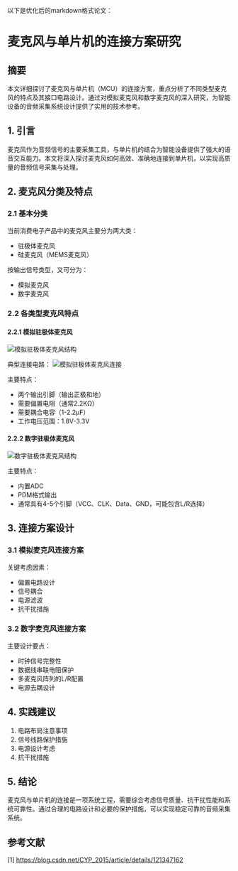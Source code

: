 以下是优化后的markdown格式论文：

# 麦克风与单片机的连接方案研究

## 摘要
本文详细探讨了麦克风与单片机（MCU）的连接方案，重点分析了不同类型麦克风的特点及其接口电路设计。通过对模拟麦克风和数字麦克风的深入研究，为智能设备的音频采集系统设计提供了实用的技术参考。

## 1. 引言
麦克风作为音频信号的主要采集工具，与单片机的结合为智能设备提供了强大的语音交互能力。本文将深入探讨麦克风如何高效、准确地连接到单片机，以实现高质量的音频信号采集与处理。

## 2. 麦克风分类及特点

### 2.1 基本分类
当前消费电子产品中的麦克风主要分为两大类：
- 驻极体麦克风
- 硅麦克风（MEMS麦克风）

按输出信号类型，又可分为：
- 模拟麦克风
- 数字麦克风

### 2.2 各类型麦克风特点

#### 2.2.1 模拟驻极体麦克风
![模拟驻极体麦克风结构](https://i-blog.csdnimg.cn/blog_migrate/da703ade0d0cac388e044185d677802f.png)

典型连接电路：
![模拟驻极体麦克风连接](https://i-blog.csdnimg.cn/blog_migrate/545011aee62d543d2ccb603f1a892e00.png)

主要特点：
- 两个输出引脚（输出正极和地）
- 需要偏置电阻（通常2.2KΩ）
- 需要耦合电容（1-2.2μF）
- 工作电压范围：1.8V-3.3V

#### 2.2.2 数字驻极体麦克风
![数字驻极体麦克风结构](https://i-blog.csdnimg.cn/blog_migrate/84eb440df0e6a60cfc8b5034aa6320a5.png)

主要特点：
- 内置ADC
- PDM格式输出
- 通常具有4-5个引脚（VCC、CLK、Data、GND，可能包含L/R选择）

## 3. 连接方案设计

### 3.1 模拟麦克风连接方案
关键考虑因素：
- 偏置电路设计
- 信号耦合
- 电源滤波
- 抗干扰措施

### 3.2 数字麦克风连接方案
主要设计要点：
- 时钟信号完整性
- 数据线串联电阻保护
- 多麦克风阵列的L/R配置
- 电源去耦设计

## 4. 实践建议
1. 电路布局注意事项
2. 信号线路保护措施
3. 电源设计考虑
4. 抗干扰措施

## 5. 结论
麦克风与单片机的连接是一项系统工程，需要综合考虑信号质量、抗干扰性能和系统可靠性。通过合理的电路设计和必要的保护措施，可以实现稳定可靠的音频采集系统。

## 参考文献
[1] https://blog.csdn.net/CYP_2015/article/details/121347162
